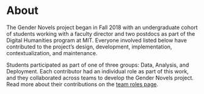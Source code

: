 # About

The Gender Novels project began in Fall 2018 with an undergraduate cohort of students working with a faculty director and two postdocs as part of the Digital Humanities program at MIT. Everyone involved listed below have contributed to the project’s design, development, implementation, contextualization, and maintenance.

Students participated as part of one of three groups: Data, Analysis, and Deployment. Each contributor had an individual role as part of this work, and they collaborated across teams to develop the Gender Novels project. Read more about their contributions on the [team roles page](team_roles).
